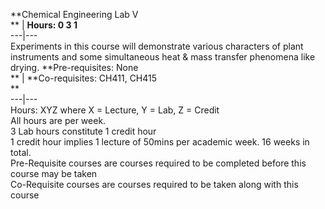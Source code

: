 **Chemical Engineering Lab V  
** | **Hours: 0 3 1**  
---|---  
Experiments in this course will demonstrate various characters of plant instruments and some simultaneous heat & mass transfer phenomena like drying. 
**Pre-requisites: None  
** | **Co-requisites: CH411, CH415  
**  
---|---  
Hours: XYZ where X = Lecture, Y = Lab, Z = Credit  
All hours are per week.  
3 Lab hours constitute 1 credit hour  
1 credit hour implies 1 lecture of 50mins per academic week. 16 weeks in total.  
Pre-Requisite courses are courses required to be completed before this course may be taken  
Co-Requisite courses are courses required to be taken along with this course
